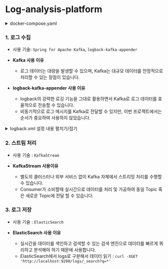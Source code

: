 # Log-analysis-platform

<details>
<summary>docker-compose.yaml</summary>
  
```yaml
version: '3'
services:
  zookeeper:
    image: zookeeper:3.6.3
    ports:
      - "2181:2181"
    environment:
        ZOOKEEPER_CLIENT_PORT: 2181
  kafka:
    image: wurstmeister/kafka:2.13-2.7.0
    ports:
      - "9092:9092"
    environment:
      KAFKA_ZOOKEEPER_CONNECT: zookeeper:2181
      KAFKA_ADVERTISED_LISTENERS: PLAINTEXT://localhost:9092,PLAINTEXT_HOST://kafka:9093
      KAFKA_LISTENER_SECURITY_PROTOCOL_MAP: PLAINTEXT:PLAINTEXT,PLAINTEXT_HOST:PLAINTEXT
      KAFKA_INTER_BROKER_LISTENER_NAME: PLAINTEXT
      KAFKA_OFFSETS_TOPIC_REPLICATION_FACTOR: 1
      KAFKA_LISTENERS: PLAINTEXT://0.0.0.0:9092,PLAINTEXT_HOST://0.0.0.0:9093
    volumes:
      - /var/run/docker.sock:/var/run/docker.sock

  mysql:
    image: mysql:latest
    ports:
      - "3306:3306"
    environment:
      MYSQL_ROOT_PASSWORD: rootpwd
      MYSQL_DATABASE: maindata
      MYSQL_USER: user
      MYSQL_PASSWORD: pwd
    volumes:
      - mysql-data:/var/lib/mysql

  elasticsearch:
    image: docker.elastic.co/elasticsearch/elasticsearch:7.17.0
    container_name: elasticsearch
    environment:
      - discovery.type=single-node
      - cluster.name=docker-cluster
      - bootstrap.memory_lock=true
      - "ES_JAVA_OPTS=-Xms512m -Xmx512m"
    ulimits:
      memlock:
        soft: -1
        hard: -1
    ports:
      - "9200:9200"
      - "9300:9300"
    volumes:
      - esdata:/usr/share/elasticsearch/data
  grafana:
    image: grafana/grafana:latest
    container_name: grafana
    ports:
      - "3000:3000"

volumes:
  mysql-data:
  esdata:
```
</details>

### 1. 로그 수집
- 사용 기술: `Spring for Apache Kafka`, `logback-kafka-appender`

- **Kafka 사용 이유**
  - 로그 데이터는 대량을 발생할 수 있으며, Kafka는 대규모 데이터를 안정적으로 처리할 수 있는 장점이 있습니다.

- **logback-kafka-appender 사용 이유**
  - logback의 강력한 로깅 기능을 그대로 활용하면서 Kafka로 로그 데이터를 효율적으로 전송할 수 있습니다.
  - 비동기적으로 로그 메시지를 Kafka로 전달할 수 있지만, 이번 프로젝트에서는 순서가 중요하여 사용하지 않았습니다.

<details>
<summary>logback.xml 설정 내용 펼치기/접기</summary>

```xml
<?xml version="1.0" encoding="UTF-8"?>
<configuration>
    <appender name="TERMINAL" class="ch.qos.logback.core.ConsoleAppender">
        <layout class="ch.qos.logback.classic.PatternLayout">
            <Pattern>%d{yyyy-MM-dd HH:mm:ss.SSS} [%thread] %-5level %logger{36} - %msg%n</Pattern>
        </layout>
    </appender>

    <appender name="kafkaAppender" class="com.github.danielwegener.logback.kafka.KafkaAppender">
        <encoder class="com.github.danielwegener.logback.kafka.encoding.LayoutKafkaMessageEncoder">
            <layout class="ch.qos.logback.classic.PatternLayout">
                <Pattern>%d{yyyy-MM-dd HH:mm:ss.SSS} [%thread] %-5level %logger{36} - %M - %msg%n</Pattern>
            </layout>
        </encoder>
        <topic>test-logs</topic>
        <producerConfig>bootstrap.servers=localhost:9092</producerConfig>
    </appender>

    <logger name="org.apache.kafka" level="ERROR"/>
    <logger name="com.example.kafkadashboard" level="DEBUG">
        <appender-ref ref="kafkaAppender"/>
    </logger>

    <root level="DEBUG">
        <appender-ref ref="TERMINAL"/>
    </root>

    <root level="INFO">
        <appender-ref ref="kafkaAppender" />
    </root>

</configuration>
```
</details>

### 2. 스트림 처리
- 사용 기술 : `KafkaStream`
  
- **KafkaStream 사용이유**
  - 별도의 클러스터나 외부 서비스 없이 Kafka 자체에서 스트리밍 처리를 수행할 수 있습니다.
  - Consumer가 소비할때 실시간으로 데이터를 처리 및 가공하여 동일 Topic 혹은 새로운 Topic에 전달 할 수 있습니다.
 
    
### 3. 로그 저장
- 사용 기술 : `ElasticSearch`

- **ElasticSearch 사용 이유**
  - 실시간을 데이터를 색인하고 검색할 수 있는 검색 엔진으로 데이터를 빠르게 쿼리하고 분석해야 하기 때문에 사용합니다.
  - ElasticSearch에서 logs로 구분해서 데이터 읽기 : `curl -XGET 'http://localhost:9200/logs/_search?q=*'`
